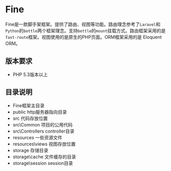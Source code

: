 # Fine
Fine是一款脚手架框架。提供了路由、视图等功能。路由理念参考了`Laravel`和`Python`的`bottle`两个框架理念。支持`bottle`的`mount`挂载方式。路由框架采用的是`fast-route`框架。视图使用的是原生的PHP页面。ORM框架采用的是 Eloquent ORM。

## 版本要求
* PHP 5.3版本以上

## 目录说明
* Fine框架主目录
* public http服务器指向目录
* src 代码存放位置
* src\Common 项目的公用代码
* src\Controllers controller目录
* resources 一些资源文件
* resources\views 视图存放位置
* storage 存储目录
* storage\cache 文件缓存的目录
* storage\session session目录
